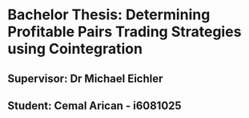 # Bachelor Thesis: Determining Profitable Pairs Trading Strategies using Cointegration

## Supervisor: Dr Michael Eichler
## Student: Cemal Arican - i6081025





